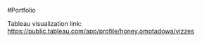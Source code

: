 #Portfolio

Tableau visualization link: https://public.tableau.com/app/profile/honey.omotadowa/vizzes
